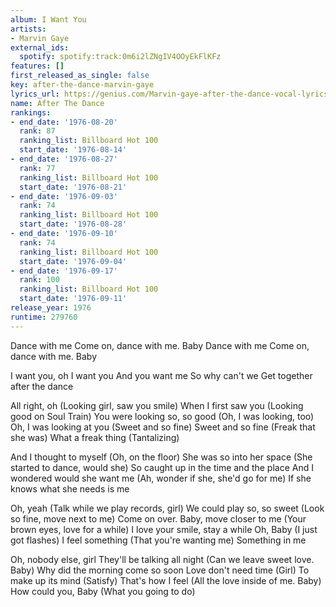 ```yaml
---
album: I Want You
artists:
- Marvin Gaye
external_ids:
  spotify: spotify:track:0m6i2lZNgIV4OOyEkFlKFz
features: []
first_released_as_single: false
key: after-the-dance-marvin-gaye
lyrics_url: https://genius.com/Marvin-gaye-after-the-dance-vocal-lyrics
name: After The Dance
rankings:
- end_date: '1976-08-20'
  rank: 87
  ranking_list: Billboard Hot 100
  start_date: '1976-08-14'
- end_date: '1976-08-27'
  rank: 77
  ranking_list: Billboard Hot 100
  start_date: '1976-08-21'
- end_date: '1976-09-03'
  rank: 74
  ranking_list: Billboard Hot 100
  start_date: '1976-08-28'
- end_date: '1976-09-10'
  rank: 74
  ranking_list: Billboard Hot 100
  start_date: '1976-09-04'
- end_date: '1976-09-17'
  rank: 100
  ranking_list: Billboard Hot 100
  start_date: '1976-09-11'
release_year: 1976
runtime: 279760
---
```

Dance with me
Come on, dance with me. Baby
Dance with me
Come on, dance with me. Baby


I want you, oh
I want you
And you want me
So why can't we
Get together after the dance


All right, oh
(Looking girl, saw you smile)
When I first saw you
(Looking good on Soul Train)
You were looking so, so good
(Oh, I was looking, too)
Oh, I was looking at you
(Sweet and so fine)
Sweet and so fine
(Freak that she was)
What a freak thing
(Tantalizing)


And I thought to myself
(Oh, on the floor)
She was so into her space
(She started to dance, would she)
So caught up in the time and the place
And I wondered would she want me
(Ah, wonder if she, she'd go for me)
If she knows what she needs is me


Oh, yeah
(Talk while we play records, girl)
We could play so, so sweet
(Look so fine, move next to me)
Come on over. Baby, move closer to me
(Your brown eyes, love for a while)
I love your smile, stay a while
Oh, Baby (I just got flashes)
I feel something (That you're wanting me)
Something in me


Oh, nobody else, girl
They'll be talking all night
(Can we leave sweet love. Baby)
Why did the morning come so soon
Love don't need time (Girl)
To make up its mind
(Satisfy) That's how I feel
(All the love inside of me. Baby)
How could you, Baby
(What you going to do)
